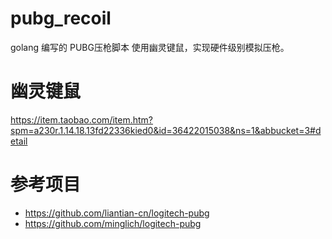 # pubg_recoil
golang 编写的 PUBG压枪脚本
使用幽灵键鼠，实现硬件级别模拟压枪。

# 幽灵键鼠
https://item.taobao.com/item.htm?spm=a230r.1.14.18.13fd22336kied0&id=36422015038&ns=1&abbucket=3#detail
# 参考项目
- https://github.com/liantian-cn/logitech-pubg
- https://github.com/minglich/logitech-pubg
 

